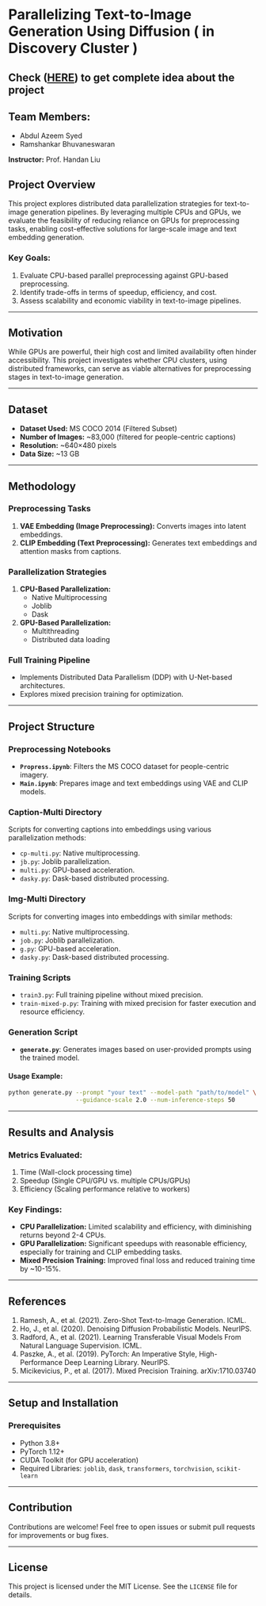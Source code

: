 # Parallelizing Text-to-Image Generation Using Diffusion ( in Discovery Cluster )
## Check ([HERE](https://github.com/Ramshankar07/Parallelizing-Text-to-Image-Generation/blob/c3e3575c2ab6fac44ec40518287ae74f1b73a2a9/TEXT%20TO%20IMAGE%20GENERATION%20USING%20PARALLEL%20COMPUTING.pdf)) to get complete idea about the project

## Team Members:
- Abdul Azeem Syed 
- Ramshankar Bhuvaneswaran 

**Instructor:** Prof. Handan Liu

## Project Overview
This project explores distributed data parallelization strategies for text-to-image generation pipelines. By leveraging multiple CPUs and GPUs, we evaluate the feasibility of reducing reliance on GPUs for preprocessing tasks, enabling cost-effective solutions for large-scale image and text embedding generation.

### Key Goals:
1. Evaluate CPU-based parallel preprocessing against GPU-based preprocessing.
2. Identify trade-offs in terms of speedup, efficiency, and cost.
3. Assess scalability and economic viability in text-to-image pipelines.

---

## Motivation
While GPUs are powerful, their high cost and limited availability often hinder accessibility. This project investigates whether CPU clusters, using distributed frameworks, can serve as viable alternatives for preprocessing stages in text-to-image generation.

---

## Dataset
- **Dataset Used:** MS COCO 2014 (Filtered Subset)
- **Number of Images:** ~83,000 (filtered for people-centric captions)
- **Resolution:** ~640×480 pixels
- **Data Size:** ~13 GB

---

## Methodology
### Preprocessing Tasks
1. **VAE Embedding (Image Preprocessing):** Converts images into latent embeddings.
2. **CLIP Embedding (Text Preprocessing):** Generates text embeddings and attention masks from captions.

### Parallelization Strategies
1. **CPU-Based Parallelization:**
   - Native Multiprocessing
   - Joblib
   - Dask
2. **GPU-Based Parallelization:**
   - Multithreading
   - Distributed data loading

### Full Training Pipeline
- Implements Distributed Data Parallelism (DDP) with U-Net-based architectures.
- Explores mixed precision training for optimization.

---

## Project Structure
### Preprocessing Notebooks
- **`Propress.ipynb`**: Filters the MS COCO dataset for people-centric imagery.
- **`Main.ipynb`**: Prepares image and text embeddings using VAE and CLIP models.

### Caption-Multi Directory
Scripts for converting captions into embeddings using various parallelization methods:
- `cp-multi.py`: Native multiprocessing.
- `jb.py`: Joblib parallelization.
- `multi.py`: GPU-based acceleration.
- `dasky.py`: Dask-based distributed processing.

### Img-Multi Directory
Scripts for converting images into embeddings with similar methods:
- `multi.py`: Native multiprocessing.
- `job.py`: Joblib parallelization.
- `g.py`: GPU-based acceleration.
- `dasky.py`: Dask-based distributed processing.

### Training Scripts
- `train3.py`: Full training pipeline without mixed precision.
- `train-mixed-p.py`: Training with mixed precision for faster execution and resource efficiency.

### Generation Script
- **`generate.py`**: Generates images based on user-provided prompts using the trained model.
  
#### Usage Example:
```bash
python generate.py --prompt "your text" --model-path "path/to/model" \
                   --guidance-scale 2.0 --num-inference-steps 50
```

---

## Results and Analysis
### Metrics Evaluated:
1. Time (Wall-clock processing time)
2. Speedup (Single CPU/GPU vs. multiple CPUs/GPUs)
3. Efficiency (Scaling performance relative to workers)

### Key Findings:
- **CPU Parallelization:** Limited scalability and efficiency, with diminishing returns beyond 2-4 CPUs.
- **GPU Parallelization:** Significant speedups with reasonable efficiency, especially for training and CLIP embedding tasks.
- **Mixed Precision Training:** Improved final loss and reduced training time by ~10-15%.

---

## References
1. Ramesh, A., et al. (2021). Zero-Shot Text-to-Image Generation. ICML.
2. Ho, J., et al. (2020). Denoising Diffusion Probabilistic Models. NeurIPS.
3. Radford, A., et al. (2021). Learning Transferable Visual Models From Natural Language Supervision. ICML.
4. Paszke, A., et al. (2019). PyTorch: An Imperative Style, High-Performance Deep Learning Library. NeurIPS.
5. Micikevicius, P., et al. (2017). Mixed Precision Training. arXiv:1710.03740

---

## Setup and Installation
### Prerequisites
- Python 3.8+
- PyTorch 1.12+
- CUDA Toolkit (for GPU acceleration)
- Required Libraries: `joblib`, `dask`, `transformers`, `torchvision`, `scikit-learn`

---

## Contribution
Contributions are welcome! Feel free to open issues or submit pull requests for improvements or bug fixes.

---

## License
This project is licensed under the MIT License. See the `LICENSE` file for details.
